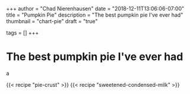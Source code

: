 +++
author      = "Chad Nierenhausen"
date        = "2018-12-11T13:06:06-07:00"
title       = "Pumpkin Pie"
description = "The best pumpkin pie I've ever had"
thumbnail   = "chart-pie"
draft       = "true"


tags = []
+++

# The best pumpkin pie I've ever had

a

{{< recipe  "pie-crust" >}}
{{< recipe  "sweetened-condensed-milk" >}}

